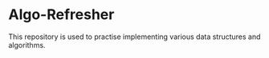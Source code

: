 # Algo-Refresher
This repository is used to practise implementing various data structures and algorithms.
